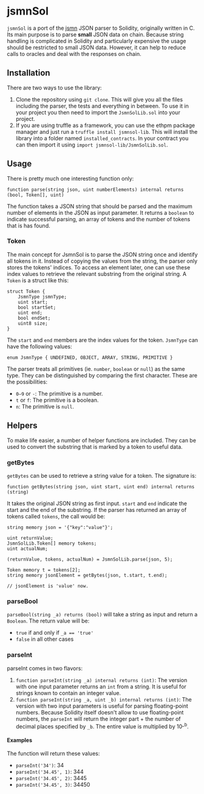 # jsmnSol
`jsmnSol` is a port of the [jsmn](https://github.com/zserge/jsmn) JSON parser to Solidity, originally written in C. Its main purpose is to parse **small** JSON data on chain. Because string handling is complicated in Solidity and particularly expensive the usage should be restricted to small JSON data. However, it can help to reduce calls to oracles and deal with the responses on chain.

## Installation
There are two ways to use the library:
 1. Clone the repository using `git clone`. This will give you all the files including the parser, the tests and everything in between. To use it in your project you then need to import the `JsmnSolLib.sol` into your project.
 2. If you are using truffle as a framework, you can use the ethpm package manager and just run a `truffle install jsmnsol-lib`. This will install the library into a folder named `installed_contracts`. In your contract you can then import it using `import jsmnsol-lib/JsmnSolLib.sol`.


## Usage
There is pretty much one interesting function only:
```
function parse(string json, uint numberElements) internal returns (bool, Token[], uint)
```
The function takes a JSON string that should be parsed and the maximum number of elements in the JSON as input parameter. It returns a `boolean` to indicate successful parsing, an array of tokens and the number of tokens that is has found.

### Token
The main concept for JsmnSol is to parse the JSON string once and identify all tokens in it. Instead of copying the values from the string, the parser only stores the tokens' indices. To access an element later, one can use these index values to retrieve the relevant substring from the original string. A `Token` is a struct like this:
```
struct Token {
    JsmnType jsmnType;
    uint start;
    bool startSet;
    uint end;
    bool endSet;
    uint8 size;
}
```
The `start` and `end` members are the index values for the token. `JsmnType` can have the following values:
```
enum JsmnType { UNDEFINED, OBJECT, ARRAY, STRING, PRIMITIVE }
```
The parser treats all primitives (ie. `number`, `boolean` or `null`) as the same type. They can be distinguished by comparing the first character. These are the possibilities:
 - `0–9` or `-`: The primitive is a number.
 - `t` or `f`: The primitive is a boolean.
 - `n`: The primitive is `null`.

## Helpers
To make life easier, a number of helper functions are included. They can be used to convert the substring that is marked by a token to useful data.

### getBytes
`getBytes` can be used to retrieve a string value for a token. The signature is:
```
function getBytes(string json, uint start, uint end) internal returns (string)
```
It takes the original JSON string as first input. `start` and `end` indicate the start and the end of the substring. If the parser has returned an array of tokens called `tokens`, the call would be:
```
string memory json = '{"key":"value"}';

uint returnValue;
JsmnSolLib.Token[] memory tokens;
uint actualNum;

(returnValue, tokens, actualNum) = JsmnSolLib.parse(json, 5);

Token memory t = tokens[2];
string memory jsonElement = getBytes(json, t.start, t.end);

// jsonElement is 'value' now.
```

### parseBool
`parseBool(string _a) returns (bool)` will take a string as input and return a `Boolean`. The return value will be:
- `true` if and only if `_a == 'true'`
- `false` in all other cases

### parseInt
parseInt comes in two flavors:
1. `function parseInt(string _a) internal returns (int)`: The version with one input parameter returns an `int` from a string. It is useful for strings known to contain an integer value.
2. `function parseInt(string _a, uint _b) internal returns (int)`: The version with two input parameters is useful for parsing floating-point numbers. Because Solidity itself doesn't allow to use floating-point numbers, the `parseInt` will return the integer part + the number of decimal places specified by `_b`. The entire value is multiplied by 10<sup>_b</sup>.

#### Examples
The function will return these values:
- `parseInt('34')`: 34
- `parseInt('34.45', 1)`: 344
- `parseInt('34.45', 2)`: 3445
- `parseInt('34.45', 3)`: 34450
